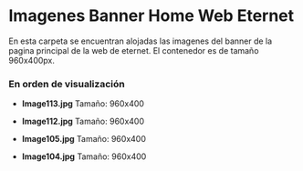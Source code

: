 # Imagenes Banner Home Web Eternet

En esta carpeta se encuentran alojadas las imagenes del banner de la pagina principal de la web de eternet. El contenedor es de tamaño 960x400px.

### En orden de visualización

 * **Image113.jpg** Tamaño: 960x400
 
 * **Image112.jpg** Tamaño: 960x400
 
 * **Image105.jpg** Tamaño: 960x400
 
 * **Image104.jpg** Tamaño: 960x400
